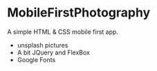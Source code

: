 # MobileFirstPhotography

A simple HTML & CSS mobile first app.

- unsplash pictures
- A bit JQuery and FlexBox
- Google Fonts
